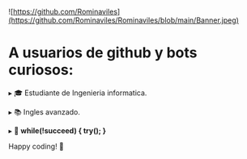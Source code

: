 
  
![https://github.com/Rominaviles](https://github.com/Rominaviles/Rominaviles/blob/main/Banner.jpeg)

# A usuarios de github y bots curiosos:
 ▸ 🎓 Estudiante de Ingenieria informatica.

 ▸ 📚 Ingles avanzado.

 ▸ 📃 <b>while(!succeed) { try(); }</b>

 Happy coding! 🚀 
